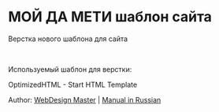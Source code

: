 <h1>МОЙ ДА МЕТИ шаблон сайта</h1>
<p>Верстка нового шаблона для сайта</p>
<br>
<p>Используемый шаблон для верстки:</p>
<p>OptimizedHTML - Start HTML Template</p>
<p>Author: <a href="http://webdesign-master.ru" target="_blank">WebDesign Master</a> | <a href="http://webdesign-master.ru/blog/tools/2016-08-19-optimizedhtml.html" target="_blank">Manual in Russian</a></p>

